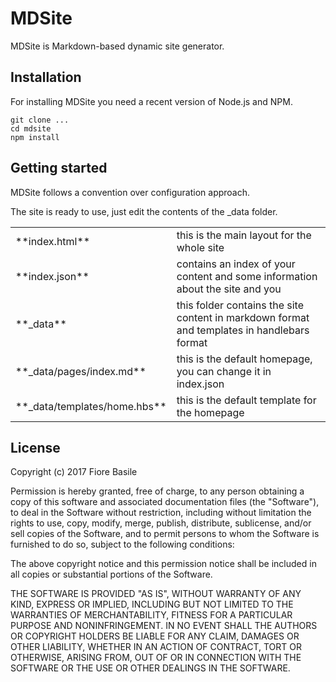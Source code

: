 
# MDSite

MDSite is Markdown-based dynamic site generator. 

## Installation

For installing MDSite you need a recent version of Node.js and NPM.

    git clone ...
    cd mdsite
    npm install
    
## Getting started

MDSite follows a convention over configuration approach. 

The site is ready to use, just edit the contents of the _data folder.

<table>
    <tr>
        <td>**index.html**</td>
        <td>this is the main layout for the whole site</td>
    </tr>
    <tr>
        <td>**index.json**</td>
        <td>contains an index of your content and some information about the site and you</td>
    </tr>
    <tr>
        <td>**_data**</td>
        <td>this folder contains the site content in markdown format and templates in handlebars format</td>
    </tr>
    <tr>
        <td>**_data/pages/index.md**</td>
        <td>this is the default homepage, you can change it in index.json</td>
    </tr>
    <tr>
        <td nowrap>**_data/templates/home.hbs**</td>
        <td>this is the default template for the homepage</td>
    </tr>
</table>


## License

Copyright (c) 2017 Fiore Basile

Permission is hereby granted, free of charge, to any person obtaining a copy
of this software and associated documentation files (the "Software"), to deal
in the Software without restriction, including without limitation the rights
to use, copy, modify, merge, publish, distribute, sublicense, and/or sell
copies of the Software, and to permit persons to whom the Software is
furnished to do so, subject to the following conditions:

The above copyright notice and this permission notice shall be included in all
copies or substantial portions of the Software.

THE SOFTWARE IS PROVIDED "AS IS", WITHOUT WARRANTY OF ANY KIND, EXPRESS OR
IMPLIED, INCLUDING BUT NOT LIMITED TO THE WARRANTIES OF MERCHANTABILITY,
FITNESS FOR A PARTICULAR PURPOSE AND NONINFRINGEMENT. IN NO EVENT SHALL THE
AUTHORS OR COPYRIGHT HOLDERS BE LIABLE FOR ANY CLAIM, DAMAGES OR OTHER
LIABILITY, WHETHER IN AN ACTION OF CONTRACT, TORT OR OTHERWISE, ARISING FROM,
OUT OF OR IN CONNECTION WITH THE SOFTWARE OR THE USE OR OTHER DEALINGS IN THE
SOFTWARE.